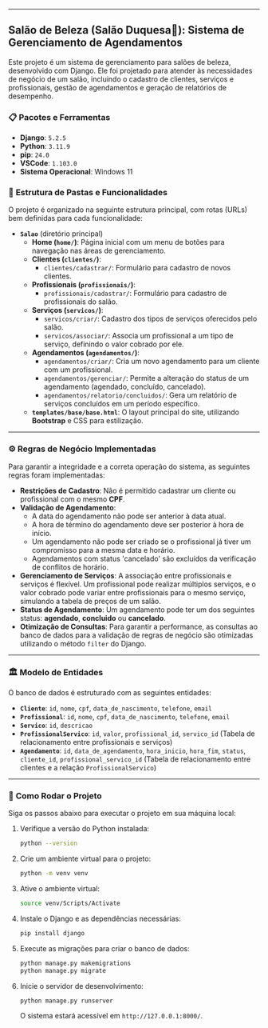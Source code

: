 -----

## Salão de Beleza (Salão Duquesa👑): Sistema de Gerenciamento de Agendamentos

Este projeto é um sistema de gerenciamento para salões de beleza, desenvolvido com Django. Ele foi projetado para atender às necessidades de negócio de um salão, incluindo o cadastro de clientes, serviços e profissionais, gestão de agendamentos e geração de relatórios de desempenho.

### 📋 **Pacotes e Ferramentas**

  * **Django**: `5.2.5`
  * **Python**: `3.11.9`
  * **pip**: `24.0`
  * **VSCode**: `1.103.0`
  * **Sistema Operacional**: Windows 11

### 📁 **Estrutura de Pastas e Funcionalidades**

O projeto é organizado na seguinte estrutura principal, com rotas (URLs) bem definidas para cada funcionalidade:

  * **`Salao`** (diretório principal)
      * **Home (`home/`)**: Página inicial com um menu de botões para navegação nas áreas de gerenciamento.
      * **Clientes (`clientes/`)**:
          * `clientes/cadastrar/`: Formulário para cadastro de novos clientes.
      * **Profissionais (`profissionais/`)**:
          * `profissionais/cadastrar/`: Formulário para cadastro de profissionais do salão.
      * **Serviços (`servicos/`)**:
          * `servicos/criar/`: Cadastro dos tipos de serviços oferecidos pelo salão.
          * `servicos/associar/`: Associa um profissional a um tipo de serviço, definindo o valor cobrado por ele.
      * **Agendamentos (`agendamentos/`)**:
          * `agendamentos/criar/`: Cria um novo agendamento para um cliente com um profissional.
          * `agendamentos/gerenciar/`: Permite a alteração do status de um agendamento (agendado, concluído, cancelado).
          * `agendamentos/relatorio/concluidos/`: Gera um relatório de serviços concluídos em um período específico.
      * **`templates/base/base.html`**: O layout principal do site, utilizando **Bootstrap** e CSS para estilização.

-----

### ⚙️ **Regras de Negócio Implementadas**

Para garantir a integridade e a correta operação do sistema, as seguintes regras foram implementadas:

  * **Restrições de Cadastro**: Não é permitido cadastrar um cliente ou profissional com o mesmo **CPF**.
  * **Validação de Agendamento**:
      * A data do agendamento não pode ser anterior à data atual.
      * A hora de término do agendamento deve ser posterior à hora de início.
      * Um agendamento não pode ser criado se o profissional já tiver um compromisso para a mesma data e horário.
      * Agendamentos com status 'cancelado' são excluídos da verificação de conflitos de horário.
  * **Gerenciamento de Serviços**: A associação entre profissionais e serviços é flexível. Um profissional pode realizar múltiplos serviços, e o valor cobrado pode variar entre profissionais para o mesmo serviço, simulando a tabela de preços de um salão.
  * **Status de Agendamento**: Um agendamento pode ter um dos seguintes status: **agendado**, **concluido** ou **cancelado**.
  * **Otimização de Consultas**: Para garantir a performance, as consultas ao banco de dados para a validação de regras de negócio são otimizadas utilizando o método `filter` do Django.

-----

### 🏛️ **Modelo de Entidades**

O banco de dados é estruturado com as seguintes entidades:

  * **`Cliente`**: `id`, `nome`, `cpf`, `data_de_nascimento`, `telefone`, `email`
  * **`Profissional`**: `id`, `nome`, `cpf`, `data_de_nascimento`, `telefone`, `email`
  * **`Servico`**: `id`, `descricao`
  * **`ProfissionalServico`**: `id`, `valor`, `profissional_id`, `servico_id` (Tabela de relacionamento entre profissionais e serviços)
  * **`Agendamento`**: `id`, `data_de_agendamento`, `hora_inicio`, `hora_fim`, `status`, `cliente_id`, `profissional_servico_id` (Tabela de relacionamento entre clientes e a relação `ProfissionalServico`)

-----

### 🚀 **Como Rodar o Projeto**

Siga os passos abaixo para executar o projeto em sua máquina local:

1.  Verifique a versão do Python instalada:

    ```bash
    python --version
    ```

2.  Crie um ambiente virtual para o projeto:

    ```bash
    python -m venv venv
    ```

3.  Ative o ambiente virtual:

    ```bash
    source venv/Scripts/Activate
    ```

4.  Instale o Django e as dependências necessárias:

    ```bash
    pip install django
    ```

5.  Execute as migrações para criar o banco de dados:

    ```bash
    python manage.py makemigrations
    python manage.py migrate
    ```

6.  Inicie o servidor de desenvolvimento:

    ```bash
    python manage.py runserver
    ```

    O sistema estará acessível em `http://127.0.0.1:8000/`.
